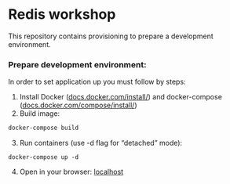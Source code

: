 Redis workshop
==============
This repository contains provisioning to prepare a development environment.

### Prepare development environment:
In order to set application up you must follow by steps:
1. Install Docker ([docs.docker.com/install/](https://docs.docker.com/install/)) and docker-compose ([docs.docker.com/compose/install/](https://docs.docker.com/compose/install/))
2. Build image:
 ```bash
docker-compose build
```
3. Run containers (use -d flag for “detached” mode):
```text
docker-compose up -d
```
4. Open in your browser: [localhost](localhost)